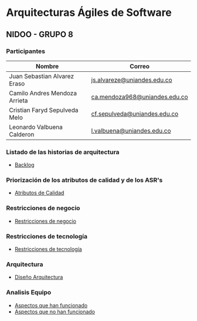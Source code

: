 # Arquitecturas Ágiles de Software
## NIDOO -  GRUPO 8

### Participantes

Nombre                        | Correo
----------------------------- | -------------------------------
Juan Sebastian Alvarez Eraso  | js.alvareze@uniandes.edu.co
Camilo Andres Mendoza Arrieta | ca.mendoza968@uniandes.edu.co
Cristian Faryd Sepulveda Melo | cf.sepulveda@uniandes.edu.co
Leonardo Valbuena Calderon    | l.valbuena@uniandes.edu.co


### Listado de las historias de arquitectura

* [Backlog](backlog.md)


### Priorización de los atributos de calidad y de los ASR's

* [Atributos de Calidad](atributos-calidad.md)


### Restricciones de negocio

* [Restricciones de negocio](restricciones-negocio.md)


### Restricciones de tecnología

* [Restricciones de tecnología](restricciones-tecnologia.md)


### Arquitectura

* [Diseño Arquitectura](arquitectura.md)


### Analisis Equipo

* [Aspectos que han funcionado](equipo-funciona.md)
* [Aspectos que no han funcionado](equipo-no-funciona.md)


